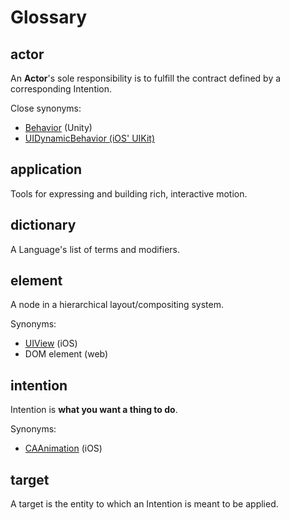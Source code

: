 # Glossary

## actor

An **Actor**'s sole responsibility is to fulfill the contract defined by a corresponding Intention.

Close synonyms:

- [Behavior](http://docs.unity3d.com/ScriptReference/Behaviour.html) (Unity)
- [UIDynamicBehavior (iOS' UIKit)](https://developer.apple.com/library/ios/documentation/UIKit/Reference/UIDynamicBehavior_Class/)

## application

Tools for expressing and building rich, interactive motion.

## dictionary

A Language's list of terms and modifiers.

## element

A node in a hierarchical layout/compositing system.

Synonyms:

- [UIView](https://developer.apple.com/library/ios/documentation/UIKit/Reference/UIView_Class/) (iOS)
- DOM element (web)

## intention

Intention is **what you want a thing to do**.

Synonyms:

- [CAAnimation](https://developer.apple.com/library/ios/documentation/GraphicsImaging/Reference/CAAnimation_class/) (iOS)

## target

A target is the entity to which an Intention is meant to be applied.


